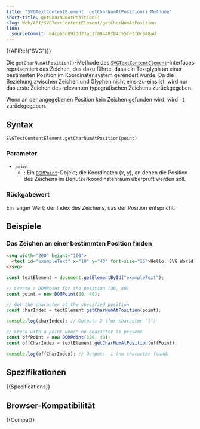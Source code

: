 ```yaml
---
title: "SVGTextContentElement: getCharNumAtPosition() Methode"
short-title: getCharNumAtPosition()
slug: Web/API/SVGTextContentElement/getCharNumAtPosition
l10n:
  sourceCommit: 84cab3d0973d23ac3f00448784c55fe3f0c948ad
---
```


{{APIRef("SVG")}}

Die `getCharNumAtPosition()`-Methode des [`SVGTextContentElement`](/de/docs/Web/API/SVGTextContentElement)-Interfaces repräsentiert das Zeichen, das dazu führte, dass ein Textglyph an einer bestimmten Position im Koordinatensystem gerendert wurde. Da die Beziehung zwischen Zeichen und Glyphen nicht eins-zu-eins ist, wird nur das erste Zeichen des relevanten typografischen Zeichens zurückgegeben.

Wenn an der angegebenen Position kein Zeichen gefunden wird, wird `-1` zurückgegeben.

## Syntax

```js-nolint
SVGTextContentElement.getCharNumAtPosition(point)
```

### Parameter

- `point`
  - : Ein [`DOMPoint`](/de/docs/Web/API/DOMPoint)-Objekt; die Koordinaten (x, y), an denen die Position des Zeichens im Benutzerkoordinatenraum überprüft werden soll.

### Rückgabewert

Ein langer Wert; der Index des Zeichens, das der Position entspricht.

## Beispiele

### Das Zeichen an einer bestimmten Position finden

```html
<svg width="200" height="100">
  <text id="exampleText" x="10" y="40" font-size="16">Hello, SVG World!</text>
</svg>
```

```js
const textElement = document.getElementById("exampleText");

// Create a DOMPoint for the position (30, 40)
const point = new DOMPoint(30, 40);

// Get the character at the specified position
const charIndex = textElement.getCharNumAtPosition(point);

console.log(charIndex); // Output: 2 (for character "l")

// Check with a point where no character is present
const offPoint = new DOMPoint(300, 40);
const offCharIndex = textElement.getCharNumAtPosition(offPoint);

console.log(offCharIndex); // Output: -1 (no character found)
```

## Spezifikationen

{{Specifications}}

## Browser-Kompatibilität

{{Compat}}
